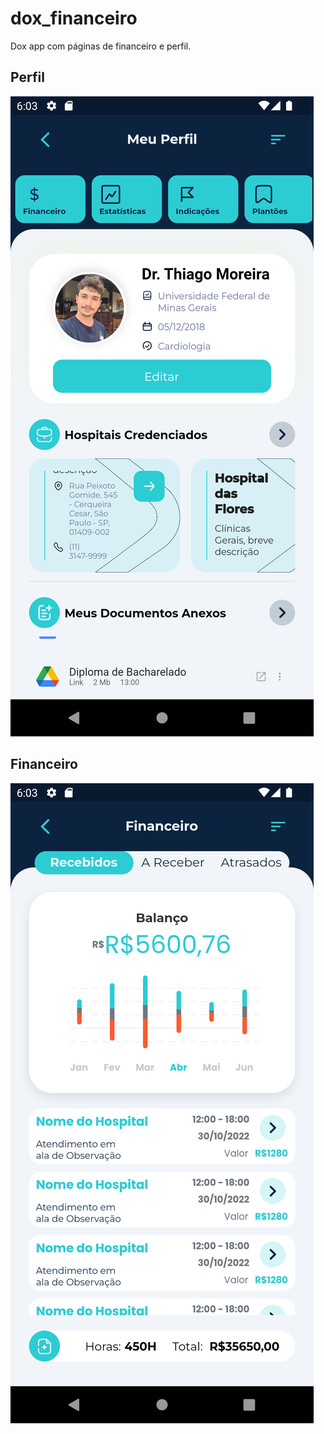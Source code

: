 # dox_financeiro
Dox app com páginas de financeiro e perfil. 

## Perfil
![profile](./README/perfil.png)


## Financeiro
![profile](./README/financeiro.png)


